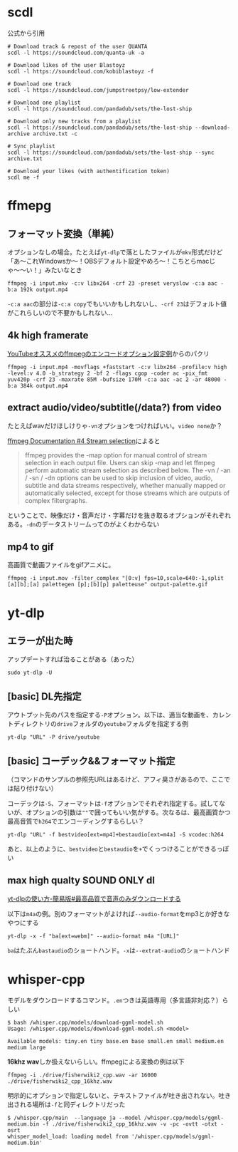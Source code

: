 # scdl
公式から引用
```
# Download track & repost of the user QUANTA
scdl -l https://soundcloud.com/quanta-uk -a

# Download likes of the user Blastoyz
scdl -l https://soundcloud.com/kobiblastoyz -f

# Download one track
scdl -l https://soundcloud.com/jumpstreetpsy/low-extender

# Download one playlist
scdl -l https://soundcloud.com/pandadub/sets/the-lost-ship

# Download only new tracks from a playlist
scdl -l https://soundcloud.com/pandadub/sets/the-lost-ship --download-archive archive.txt -c

# Sync playlist
scdl -l https://soundcloud.com/pandadub/sets/the-lost-ship --sync archive.txt

# Download your likes (with authentification token)
scdl me -f
```

# ffmepg

## フォーマット変換（単純）
オプションなしの場合。たとえば`yt-dlp`で落としたファイルが`mkv`形式だけど「あ〜これWindowsか〜！OBSデフォルト設定やめろ〜！こちとらmacじゃ〜〜い！」みたいなとき

```
ffmpeg -i input.mkv -c:v libx264 -crf 23 -preset veryslow -c:a aac -b:a 192k output.mp4
```

`-c:a aac`の部分は`-c:a copy`でもいいかもしれないし、`-crf 23`はデフォルト値がこれらしいので不要かもしれない...


## 4k high framerate

[YouTubeオススメのffmpegのエンコードオプション設定例](https://qiita.com/hotstaff/items/c64e27bb0c0317084515#%E3%82%B3%E3%83%94%E3%83%9A%E3%81%A7%E4%BD%BF%E3%81%88%E3%82%8B%E3%82%B3%E3%83%BC%E3%83%89)からのパクリ

`ffmpeg -i input.mp4 -movflags +faststart -c:v libx264 -profile:v high -level:v 4.0 -b_strategy 2 -bf 2 -flags cgop -coder ac -pix_fmt yuv420p -crf 23 -maxrate 85M -bufsize 170M -c:a aac -ac 2 -ar 48000 -b:a 384k output.mp4`

## extract audio/video/subtitle(/data?) from video

たとえばwavだけほしけりゃ`-vn`オプションをつければいい。`video none`か？

[ffmpeg Documentation #4 Stream selection](https://ffmpeg.org/ffmpeg.html#Stream-selection)によると

> ffmpeg provides the -map option for manual control of stream selection in each output file. Users can skip -map and let ffmpeg perform automatic stream selection as described below. The -vn / -an / -sn / -dn options can be used to skip inclusion of video, audio, subtitle and data streams respectively, whether manually mapped or automatically selected, except for those streams which are outputs of complex filtergraphs. 

ということで、映像だけ・音声だけ・字幕だけを抜き取るオプションがそれぞれある。`-dn`のデータストリームってのがよくわからない

## mp4 to gif
高画質で動画ファイルをgifアニメに。

`ffmpeg -i input.mov -filter_complex "[0:v] fps=10,scale=640:-1,split [a][b];[a] palettegen [p];[b][p] paletteuse" output-palette.gif`

# yt-dlp

## エラーが出た時
アップデートすれば治ることがある（あった）
```
sudo yt-dlp -U
```

## [basic] DL先指定
アウトプット先のパスを指定する`-P`オプション。以下は、適当な動画を、カレントディレクトリの`drive`フォルダの`youtube`フォルダを指定する例
```
yt-dlp "URL" -P drive/youtube
```

## [basic] コーデック&&フォーマット指定

（コマンドのサンプルの参照先URLはあるけど、アフィ臭さがあるので、ここでは貼り付けない）

コーデックは`-S`、フォーマットは`-f`オプションでそれぞれ指定する。試してないが、オプションの引数は`""`で囲ってもいい気がする。次なるは、最高画質かつ最高音質で`h264`でエンコーディングするらしい？

```
yt-dlp "URL" -f bestvideo[ext=mp4]+bestaudio[ext=m4a] -S vcodec:h264
```
あと、以上のように、`bestvideo`と`bestaudio`を`+`でくっつけることができるっぽい

## max high qualty SOUND ONLY dl
[yt-dlpの使い方-簡易版#最高品質で音声のみダウンロードする](https://zenn.dev/almon/articles/f5952bf9047608#%E6%9C%80%E9%AB%98%E5%93%81%E8%B3%AA%E3%81%A7%E9%9F%B3%E5%A3%B0%E3%81%AE%E3%81%BF%E3%83%80%E3%82%A6%E3%83%B3%E3%83%AD%E3%83%BC%E3%83%89%E3%81%99%E3%82%8B)

以下は`m4a`の例。別のフォーマットがよければ`--audio-format`をmp3とか好きなやつにする
```
yt-dlp -x -f "ba[ext=webm]" --audio-format m4a "[URL]"
```
`ba`はたぶん`bastaudio`のショートハンド。`-x`は`--extrat-audio`のショートハンド

# whisper-cpp

モデルをダウンロードするコマンド。`.en`つきは英語専用（多言語非対応？）らしい

  ```
  $ bash /whisper.cpp/models/download-ggml-model.sh 
  Usage: /whisper.cpp/models/download-ggml-model.sh <model>

  Available models: tiny.en tiny base.en base small.en small medium.en medium large
  ```  
  **16khz wav**しか扱えないらしい。ffmpegによる変換の例は以下
  
  ```
  ffmpeg -i ./drive/fisherwiki2_cpp.wav -ar 16000 ./drive/fisherwiki2_cpp_16khz.wav
  ```
  
  明示的にオプションで指定しないと、テキストファイルが吐き出されない。吐き出される場所は`-f`と同ディレクトリだった
  
  ```
  $ /whisper.cpp/main  --language ja --model /whisper.cpp/models/ggml-medium.bin -f ./drive/fisherwiki2_cpp_16khz.wav -v -pc -ovtt -otxt -osrt
  whisper_model_load: loading model from '/whisper.cpp/models/ggml-medium.bin'
  ```
